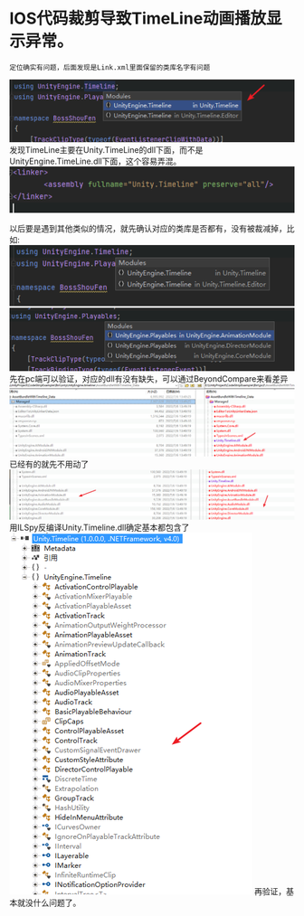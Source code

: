 # IOS代码裁剪导致TimeLine动画播放显示异常。
    定位确实有问题，后面发现是Link.xml里面保留的类库名字有问题
![](2022-07-06-14-20-12.png)
    发现TimeLine主要在Unity.TimeLine的dll下面，而不是UnityEngine.TimeLine.dll下面，这个容易弄混。
![](2022-07-06-14-21-25.png)

以后要是遇到其他类似的情况，就先确认对应的类库是否都有，没有被裁减掉，比如:
![](2022-07-06-14-22-26.png)
![](2022-07-06-14-22-46.png)
先在pc端可以验证，对应的dll有没有缺失，可以通过BeyondCompare来看差异
![](2022-07-06-14-23-51.png)
已经有的就先不用动了
![](2022-07-06-14-24-17.png)
用ILSpy反编译Unity.Timeline.dll确定基本都包含了
![](2022-07-06-14-25-02.png)
再验证，基本就没什么问题了。